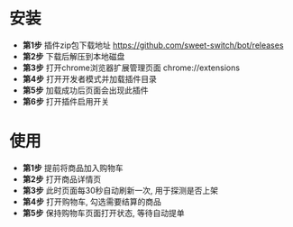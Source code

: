 # 安装

- **第1步** 插件zip包下载地址 https://github.com/sweet-switch/bot/releases
- **第2步** 下载后解压到本地磁盘
- **第3步** 打开chrome浏览器扩展管理页面 chrome://extensions
- **第4步** 打开开发者模式并加载插件目录
- **第5步** 加载成功后页面会出现此插件
- **第6步** 打开插件启用开关

# 使用

- **第1步** 提前将商品加入购物车
- **第2步** 打开商品详情页
- **第3步** 此时页面每30秒自动刷新一次, 用于探测是否上架
- **第4步** 打开购物车, 勾选需要结算的商品
- **第5步** 保持购物车页面打开状态, 等待自动提单